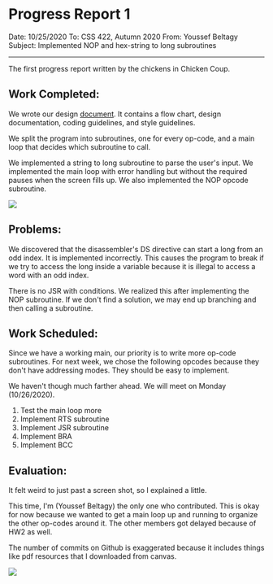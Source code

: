 # Progress Report 1

Date: 10/25/2020
To: CSS 422, Autumn 2020
From: Youssef Beltagy
Subject: Implemented NOP and hex-string to long subroutines

---



The first progress report written by the chickens in Chicken Coup.



## Work Completed:

We wrote our design [document](https://68k-disassembler.ybeltagy.com). It contains a flow chart, design documentation, coding guidelines, and style guidelines.

We split the program into subroutines, one for every op-code, and a main loop that decides which subroutine to call.

We implemented a string to long subroutine to parse the user's input. We implemented the main loop with error handling but without the required pauses when the screen fills up. We also implemented the NOP opcode subroutine.

![](https://68k-disassembler.ybeltagy.com/disassembler_design.png)



## Problems:

We discovered that the disassembler's DS directive can start a long from an odd index. It is implemented incorrectly. This causes the program to break if we try to access the long inside a variable because it is illegal to access a word with an odd index.

There is no JSR with conditions. We realized this after implementing the NOP subroutine. If we don't find a solution, we may end up branching and then calling a subroutine.



## Work Scheduled:

Since we have a working main, our priority is to write more op-code subroutines. For next week, we chose the following opcodes because they don't have addressing modes. They should be easy to implement.

We haven't though much farther ahead. We will meet on Monday (10/26/2020).

1. Test the main loop more
2. Implement RTS subroutine
3. Implement JSR subroutine
4. Implement BRA
5. Implement BCC 

 

## Evaluation:

It felt weird to just past a screen shot, so I explained a little.

This time, I'm (Youssef Beltagy) the only one who contributed. This is okay for now because we wanted to get a main loop up and running to organize the other op-codes around it. The other members got delayed because of HW2 as well.

The number of commits on Github is exaggerated because it includes things like pdf resources that I downloaded from canvas. 

![](https://68k-disassembler.ybeltagy.com/progress_report_1.png)